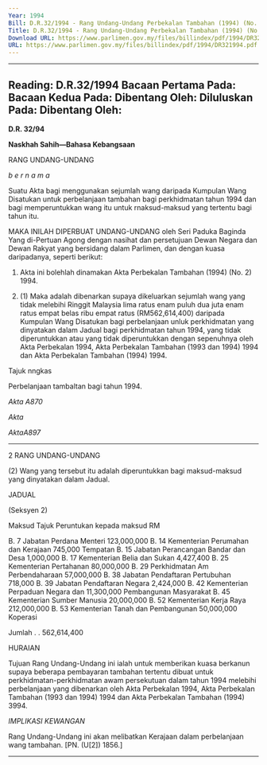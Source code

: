 ```yaml
---
Year: 1994
Bill: D.R.32/1994 - Rang Undang-Undang Perbekalan Tambahan (1994) (No. 2) 1994 (Lulus)
Title: D.R.32/1994 - Rang Undang-Undang Perbekalan Tambahan (1994) (No. 2) 1994 (Lulus)
Download URL: https://www.parlimen.gov.my/files/billindex/pdf/1994/DR321994.pdf
URL: https://www.parlimen.gov.my/files/billindex/pdf/1994/DR321994.pdf
---
```

---
Reading:
D.R.32/1994
Bacaan Pertama Pada:
Bacaan Kedua Pada:
Dibentang Oleh:
Diluluskan Pada:
Dibentang Oleh:
---

**D.R. 32/94**

**Naskhah Sahih—Bahasa Kebangsaan**

RANG UNDANG-UNDANG

_b e r n a m a_

Suatu Akta bagi menggunakan sejumlah wang daripada
Kumpulan Wang Disatukan untuk perbelanjaan
tambahan bagi perkhidmatan tahun 1994 dan bagi
memperuntukkan wang itu untuk rnaksud-maksud
yang tertentu bagi tahun itu.

MAKA INILAH DIPERBUAT UNDANG-UNDANG
oleh Seri Paduka Baginda Yang di-Pertuan Agong
dengan nasihat dan persetujuan Dewan Negara dan
Dewan Rakyat yang bersidang dalam Parlimen, dan
dengan kuasa daripadanya, seperti berikut:

1. Akta ini bolehlah dinamakan Akta Perbekalan
Tambahan (1994) (No. 2) 1994.

2. (1) Maka adalah dibenarkan supaya dikeluarkan
sejumlah wang yang tidak melebihi Ringgit Malaysia
lima ratus enam puluh dua juta enam ratus empat belas
ribu empat ratus (RM562,614,400) daripada Kumpulan
Wang Disatukan bagi perbelanjaan unluk perkhidmatan
yang dinyatakan dalam Jadual bagi perkhidmatan tahun
1994, yang tidak diperuntukkan atau yang tidak
diperuntukkan dengan sepenuhnya oleh Akta Perbekalan
1994, Akta Perbekalan Tambahan (1993 dan 1994) 1994
dan Akta Perbekalan Tambahan (1994) 1994.


Tajuk
nngkas

Perbelanjaan
tambaltan
bagi tahun
1994.

_Akta A870_

_Akta_

_AktaA897_


-----

2 RANG UNDANG-UNDANG

(2) Wang yang tersebut itu adalah diperuntukkan
bagi maksud-maksud yang dinyatakan dalam Jadual.

JADUAL

(Seksyen 2)

Maksud Tajuk Peruntukan
kepada maksud
RM

B. 7 Jabatan Perdana Menteri 123,000,000
B. 14 Kementerian Perumahan dan Kerajaan 745,000
Tempatan
B. 15 Jabatan Perancangan Bandar dan Desa 1,000,000
B. 17 Kementerian Belia dan Sukan 4,427,400
B. 25 Kementerian Pertahanan 80,000,000
B. 29 Perkhidmatan Am Perbendaharaan 57,000,000
B. 38 Jabatan Pendaftaran Pertubuhan 718,000
B. 39 Jabatan Pendaftaran Negara 2,424,000
B. 42 Kementerian Perpaduan Negara dan 11,300,000
Pembangunan Masyarakat
B. 45 Kementerian Sumber Manusia 20,000,000
B. 52 Kementerian Kerja Raya 212,000,000
B. 53 Kementerian Tanah dan Pembangunan 50,000,000
Koperasi

Jumlah . . 562,614,400

HURAIAN

Tujuan Rang Undang-Undang ini ialah untuk memberikan kuasa
berkanun supaya beberapa pembayaran tambahan tertentu dibuat
untuk perkhidmatan-perkhidmatan awam persekutuan dalam tahun
1994 melebihi perbelanjaan yang dibenarkan oleh Akta Perbekalan
1994, Akta Perbekalan Tambahan (1993 dan 1994) 1994 dan Akta
Perbekalan Tambahan (1994) 3994.

_IMPLIKASI_ _KEWANGAN_

Rang Undang-Undang ini akan melibatkan Kerajaan dalam
perbelanjaan wang tambahan. [PN. (U[2]) 1856.]


-----

